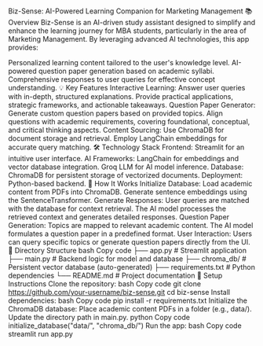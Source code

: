 Biz-Sense: AI-Powered Learning Companion for Marketing Management
📚 Overview
Biz-Sense is an AI-driven study assistant designed to simplify and enhance the learning journey for MBA students, particularly in the area of Marketing Management. By leveraging advanced AI technologies, this app provides:

Personalized learning content tailored to the user's knowledge level.
AI-powered question paper generation based on academic syllabi.
Comprehensive responses to user queries for effective concept understanding.
💡 Key Features
Interactive Learning:
Answer user queries with in-depth, structured explanations.
Provide practical applications, strategic frameworks, and actionable takeaways.
Question Paper Generator:
Generate custom question papers based on provided topics.
Align questions with academic requirements, covering foundational, conceptual, and critical thinking aspects.
Content Sourcing:
Use ChromaDB for document storage and retrieval.
Employ LangChain embeddings for accurate query matching.
🛠️ Technology Stack
Frontend: Streamlit for an intuitive user interface.
AI Frameworks:
LangChain for embeddings and vector database integration.
Groq LLM for AI model inference.
Database: ChromaDB for persistent storage of vectorized documents.
Deployment: Python-based backend.
🚀 How It Works
Initialize Database:
Load academic content from PDFs into ChromaDB.
Generate sentence embeddings using the SentenceTransformer.
Generate Responses:
User queries are matched with the database for context retrieval.
The AI model processes the retrieved context and generates detailed responses.
Question Paper Generation:
Topics are mapped to relevant academic content.
The AI model formulates a question paper in a predefined format.
User Interaction:
Users can query specific topics or generate question papers directly from the UI.
📂 Directory Structure
bash
Copy code
├── app.py                # Streamlit application
├── main.py               # Backend logic for model and database
├── chroma_db/            # Persistent vector database (auto-generated)
├── requirements.txt      # Python dependencies
└── README.md             # Project documentation
🔧 Setup Instructions
Clone the repository:
bash
Copy code
git clone https://github.com/your-username/biz-sense.git
cd biz-sense
Install dependencies:
bash
Copy code
pip install -r requirements.txt
Initialize the ChromaDB database:
Place academic content PDFs in a folder (e.g., data/).
Update the directory path in main.py.
python
Copy code
initialize_database("data/", "chroma_db/")
Run the app:
bash
Copy code
streamlit run app.py
